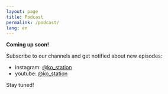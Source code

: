 ```yaml
---
layout: page
title: Podcast
permalink: /podcast/
lang: en
---
```


**Coming up soon!**

Subscribe to our channels and get notified about new episodes:
- instagram: [@ko_station](https://www.instagram.com/ko_station/)
- youtube: [@ko_station](https://www.youtube.com/@ko_station)

Stay tuned!